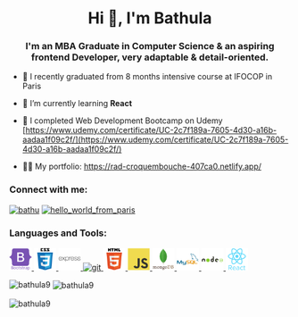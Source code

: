<h1 align="center">Hi 👋, I'm Bathula</h1>
<h3 align="center">I'm an MBA Graduate in Computer Science & an aspiring frontend Developer, very adaptable & detail-oriented.</h3>

- 🔭 I recently graduated from 8 months intensive course at IFOCOP in Paris

- 🌱 I’m currently learning **React**

- 🤝 I completed Web Development Bootcamp on Udemy [https://www.udemy.com/certificate/UC-2c7f189a-7605-4d30-a16b-aadaa1f09c2f/](https://www.udemy.com/certificate/UC-2c7f189a-7605-4d30-a16b-aadaa1f09c2f/)

- 👨‍💻 My portfolio: https://rad-croquembouche-407ca0.netlify.app/


<h3 align="left">Connect with me:</h3>
<p align="left">
<a href="https://codesandbox.com/bathu" target="blank"><img align="center" src="https://cdn.jsdelivr.net/npm/simple-icons@3.0.1/icons/codesandbox.svg" alt="bathu" height="30" width="40" /></a>
<a href="https://instagram.com/hello_world_from_paris" target="blank"><img align="center" src="https://raw.githubusercontent.com/rahuldkjain/github-profile-readme-generator/master/src/images/icons/Social/instagram.svg" alt="hello_world_from_paris" height="30" width="40" /></a>

</p>

<h3 align="left">Languages and Tools:</h3>
<p align="left"> <a href="https://getbootstrap.com" target="_blank"> <img src="https://raw.githubusercontent.com/devicons/devicon/master/icons/bootstrap/bootstrap-plain-wordmark.svg" alt="bootstrap" width="40" height="40"/> </a> <a href="https://www.w3schools.com/css/" target="_blank"> <img src="https://raw.githubusercontent.com/devicons/devicon/master/icons/css3/css3-original-wordmark.svg" alt="css3" width="40" height="40"/> </a>  <a href="https://expressjs.com" target="_blank"> <img src="https://raw.githubusercontent.com/devicons/devicon/master/icons/express/express-original-wordmark.svg" alt="express" width="40" height="40"/> </a> <a href="https://git-scm.com/" target="_blank"> <img src="https://www.vectorlogo.zone/logos/git-scm/git-scm-icon.svg" alt="git" width="40" height="40"/> </a> <a href="https://www.w3.org/html/" target="_blank"> <img src="https://raw.githubusercontent.com/devicons/devicon/master/icons/html5/html5-original-wordmark.svg" alt="html5" width="40" height="40"/> </a> <a href="https://developer.mozilla.org/en-US/docs/Web/JavaScript" target="_blank"> <img src="https://raw.githubusercontent.com/devicons/devicon/master/icons/javascript/javascript-original.svg" alt="javascript" width="40" height="40"/> </a> <a href="https://www.mongodb.com/" target="_blank"> <img src="https://raw.githubusercontent.com/devicons/devicon/master/icons/mongodb/mongodb-original-wordmark.svg" alt="mongodb" width="40" height="40"/> </a> <a href="https://www.mysql.com/" target="_blank"> <img src="https://raw.githubusercontent.com/devicons/devicon/master/icons/mysql/mysql-original-wordmark.svg" alt="mysql" width="40" height="40"/> </a> <a href="https://nodejs.org" target="_blank"> <img src="https://raw.githubusercontent.com/devicons/devicon/master/icons/nodejs/nodejs-original-wordmark.svg" alt="nodejs" width="40" height="40"/> </a> <a href="https://reactjs.org/" target="_blank"> <img src="https://raw.githubusercontent.com/devicons/devicon/master/icons/react/react-original-wordmark.svg" alt="react" width="40" height="40"/> </a>  </p>

<p><img align="left" src="https://github-readme-stats.vercel.app/api/top-langs?username=bathula9&show_icons=true&locale=en&layout=compact" alt="bathula9" /></p>

<p>&nbsp;<img align="center" src="https://github-readme-stats.vercel.app/api?username=bathula9&show_icons=true&locale=en" alt="bathula9" /></p>

<p><img align="center" src="https://github-readme-streak-stats.herokuapp.com/?user=bathula9&" alt="bathula9" /></p>
